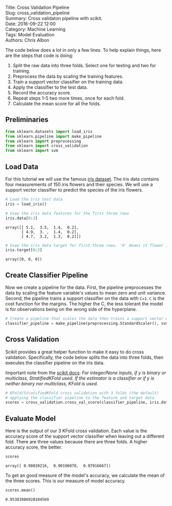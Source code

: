 Title: Cross Validation Pipeline   
Slug: cross_validation_pipeline   
Summary: Cross validaton pipeline with scikit.   
Date: 2016-09-22 12:00  
Category: Machine Learning  
Tags: Model Evaluation  
Authors: Chris Albon

The code below does a lot in only a few lines. To help explain things, here are the steps that code is doing:

1. Split the raw data into three folds. Select one for testing and two for training.
2. Preprocess the data by scaling the training features.
3. Train a support vector classifier on the training data.
4. Apply the classifier to the test data.
5. Record the accuracy score.
6. Repeat steps 1-5 two more times, once for each fold.
7. Calculate the mean score for all the folds.

## Preliminaries


```python
from sklearn.datasets import load_iris
from sklearn.pipeline import make_pipeline
from sklearn import preprocessing
from sklearn import cross_validation
from sklearn import svm
```

## Load Data

For this tutorial we will use the famous [iris dataset](https://en.wikipedia.org/wiki/Iris_flower_data_set). The iris data contains four measurements of 150 iris flowers and their species. We will use a support vector classifier to predict the species of the iris flowers.


```python
# Load the iris test data
iris = load_iris()
```


```python
# View the iris data features for the first three rows
iris.data[0:3]
```




    array([[ 5.1,  3.5,  1.4,  0.2],
           [ 4.9,  3. ,  1.4,  0.2],
           [ 4.7,  3.2,  1.3,  0.2]])




```python
# View the iris data target for first three rows. '0' means it flower is of the setosa species.
iris.target[0:3]
```




    array([0, 0, 0])



## Create Classifier Pipeline

Now we create a pipeline for the data. First, the pipeline preprocesses the data by scaling the feature variable's values to mean zero and unit variance. Second, the pipeline trains a support classifier on the data with `C=1`. `C` is the cost function for the margins. The higher the C, the less tolerant the model is for observations being on the wrong side of the hyperplane.


```python
# Create a pipeline that scales the data then trains a support vector classifier
classifier_pipeline = make_pipeline(preprocessing.StandardScaler(), svm.SVC(C=1))
```

## Cross Validation

Scikit provides a great helper function to make it easy to do cross validation. Specifically, the code below splits the data into three folds, then executes the classifier pipeline on the iris data.

Important note from the [scikit docs](http://scikit-learn.org/stable/modules/generated/sklearn.cross_validation.cross_val_score.html#sklearn.cross_validation.cross_val_score): _For integer/None inputs, if y is binary or multiclass, StratifiedKFold used. If the estimator is a classifier or if y is neither binary nor multiclass, KFold is used._


```python
# KFold/StratifiedKFold cross validation with 3 folds (the default)
# applying the classifier pipeline to the feature and target data
scores = cross_validation.cross_val_score(classifier_pipeline, iris.data, iris.target, cv=3)
```

## Evaluate Model

Here is the output of our 3 KFold cross validation. Each value is the accuracy score of the support vector classifier when leaving out a different fold. There are three values because there are three folds. A higher accuracy score, the better.


```python
scores
```




    array([ 0.98039216,  0.90196078,  0.97916667])



To get an good measure of the model's accuracy, we calculate the mean of the three scores. This is our measure of model accuracy.


```python
scores.mean()
```




    0.95383986928104569
